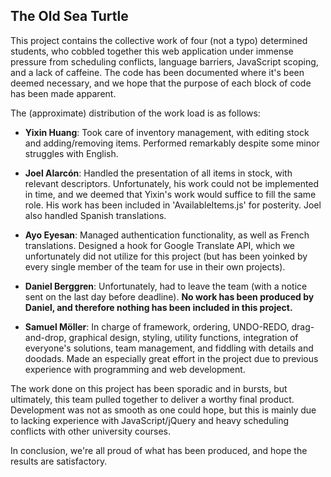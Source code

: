 ## **The Old Sea Turtle**
This project contains the collective work of four (not a typo) determined students, who cobbled together this web application under immense pressure from scheduling conflicts, language barriers, JavaScript scoping, and a lack of caffeine.
The code has been documented where it's been deemed necessary, and we hope that the purpose of each block of code has been made apparent.

The (approximate) distribution of the work load is as follows:
* **Yixin Huang**: Took care of inventory management, with editing stock and adding/removing items. Performed remarkably despite some minor struggles with English.

* **Joel Alarcón**: Handled the presentation of all items in stock, with relevant descriptors. Unfortunately, his work could not be implemented in time, and we deemed that Yixin's work would suffice to fill the same role. His work has been included in 'AvailableItems.js' for posterity. Joel also handled Spanish translations.

* **Ayo Eyesan**: Managed authentication functionality, as well as French translations. Designed a hook for Google Translate API, which we unfortunately did not utilize for this project (but has been yoinked by every single member of the team for use in their own projects).

* **Daniel Berggren**: Unfortunately, had to leave the team (with a notice sent on the last day before deadline). 
**No work has been produced by Daniel, and therefore nothing has been included in this project.**

* **Samuel Möller**: In charge of framework, ordering, UNDO-REDO, drag-and-drop, graphical design, styling, utility functions, integration of everyone's solutions, team management, and fiddling with details and doodads. Made an especially great effort in the project due to previous experience with programming and web development.

The work done on this project has been sporadic and in bursts, but ultimately, this team pulled together to deliver a worthy final product. Development was not as smooth as one could hope, but this is mainly due to lacking experience with JavaScript/jQuery and heavy scheduling conflicts with other university courses.

In conclusion, we're all proud of what has been produced, and hope the results are satisfactory.
